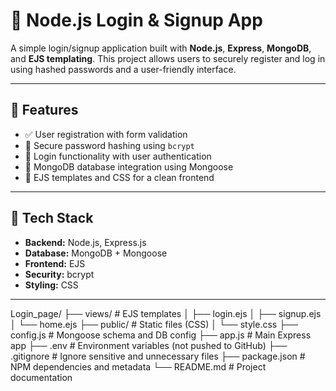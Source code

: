 # 🔐 Node.js Login & Signup App

A simple login/signup application built with **Node.js**, **Express**, **MongoDB**, and **EJS templating**. This project allows users to securely register and log in using hashed passwords and a user-friendly interface.

---

## 🌟 Features

- ✅ User registration with form validation
- 🔐 Secure password hashing using `bcrypt`
- 🔄 Login functionality with user authentication
- 🧠 MongoDB database integration using Mongoose
- 🎨 EJS templates and CSS for a clean frontend

---

## 🧰 Tech Stack

- **Backend:** Node.js, Express.js
- **Database:** MongoDB + Mongoose
- **Frontend:** EJS
- **Security:** bcrypt
- **Styling:** CSS

---



Login_page/
├── views/          # EJS templates
│   ├── login.ejs
│   ├── signup.ejs
│   └── home.ejs
├── public/         # Static files (CSS)
│   └── style.css
├── config.js       # Mongoose schema and DB config
├── app.js          # Main Express app
├── .env            # Environment variables (not pushed to GitHub)
├── .gitignore      # Ignore sensitive and unnecessary files
├── package.json    # NPM dependencies and metadata
└── README.md       # Project documentation



